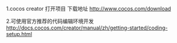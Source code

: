 1.cocos creator 打开项目 下载地址 http://www.cocos.com/download

2.可使用官方推荐的代码编辑环境开发 http://docs.cocos.com/creator/manual/zh/getting-started/coding-setup.html
  